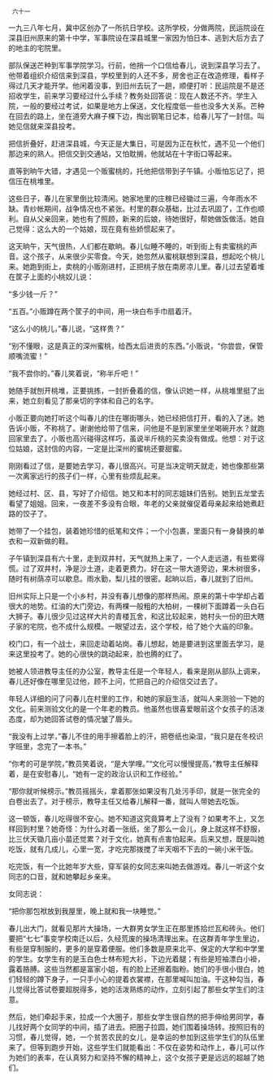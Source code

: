      六十一 

   一九三八年七月，冀中区创办了一所抗日学校。这所学校，分做两院，民运院设在深县旧州原来的第十中学，军事院设在深县城里一家因为怕日本、逃到大后方去了的地主的宅院里。 

   部队保送芒种到军事学院学习。行前，他捎一个口信给春儿，说到深县学习去了。他带着组织介绍信来到深县，学校里到的人还不多，房舍也正在改造修理，看样子得过几天才能开学。他闲着没事，到旧州去玩了一趟，顺便打听：民运院是不是还招收学生，前来学习要经过什么手续？教务处回答说：现在人数还不齐。学生入院，一般的要经过考试，如果是地方上保送，文化程度低一些也没多大关系。芒种在回去的路上，坐在道旁大麻子棵下边，掏出钢笔日记本，给春儿写了一封信。叫她见信就来深县投考。 

   把信折叠好，赶进深县城，今天正是大集日，可是因为正在秋忙，遇不见一个他们那边来的熟人。把信交到交通站，又怕耽搁，他就站在十字街口等起来。 

   直等到晌午大错，才遇见一个贩蜜桃的，托他把信带到子午镇。小贩怕忘记了，把信压在桃堆里。 

   这些日子，春儿在家里倒比较清闲。她家地里的庄稼已经锄过三遍，今年雨水不缺。青纱帐期间，战争情况也不紧张。村里的群众基础，比过去巩固了，工作也顺利。自从父亲回来，她也有了照顾，新来的后娘，待她很好，帮她做饭做活。她自己觉得：这么大的一个姑娘，现在竟有些娇惯起来了。 

   这天晌午，天气很热，人们都在歇晌。春儿似睡不睡的，听到街上有卖蜜桃的声音。这个孩子，从来很少买零食。今天，她忽然从蜜桃联想到深县，想起吃个桃儿来。她跑到街上，卖桃的小贩刚进村，正把桃子放在南房凉儿里。春儿过去望着堆在筐子上面的小桃奴儿说： 

   “多少钱一斤？” 

   “五百。”小贩蹲在两个筐子的中间，用一块白布手巾扇着汗。 

   “这么小的桃儿，”春儿说，“这样贵？” 

   “别不懂眼，这是真正的深州蜜桃，给西太后进贡的东西。”小贩说，“你尝尝，保管顺嘴流蜜！” 

   “我不尝你的。”春儿笑着说，“称半斤吧！” 

   她随手就刨开桃堆，正要挑拣，一封折叠着的信，像认识她一样，从桃堆里挺了出来，她立刻看见了那亲切的字体和自己的名字。 

   小贩正要向她打听这个叫春儿的住在哪街哪头，她已经把信打开，看的入了迷。她告诉小贩，不称桃了。谢谢他给带了信来，问他是不是到家里坐坐喝碗开水？就跑回家里去了。小贩也高兴碰得这样巧，虽说半斤桃的买卖没有做成。他想：对于这位姑娘，这封信的内容，一定是比深州的蜜桃还要甜蜜。 

   刚刚看过了信，是要她去学习，春儿很高兴。可是当决定明天就走，她也像那些第一次离家远行的孩子们一样，心里有些烦乱起来。 

   她经过村、区、县，写好了介绍信。她又和本村的同志姐妹们告别。她到五龙堂去看望了姐姐。回来，一夜差不多没有合眼，年老的父亲就催促着母亲起来给她煮赶路的饺子了。 

   她带了一个挂包，装着她珍惜的纸笔和文件；一个小包裹，里面只有一身替换的单衣和一双新做的鞋。 

   子午镇到深县有六十里，走到双井村，天气就热上来了，一个人走远道，有些累得慌。过了双井村，净是沙土道，走着更费力。好在这一带大道旁边，果木树很多，随时有树荫凉可以歇息。雨水勤，梨儿挂的很密。起晌以后，春儿就到了旧州。 

   旧州实际上只是一个小乡村，并没有春儿想像的那样热闹。原来的第十中学却占着很大的地势。红油的大门旁边，有两棵一般粗的大柏树，一棵树下面蹲着一头白石大狮子。春儿很少见过这样大片的青楼瓦舍，和这比较起来，她村头一份的田大瞎子家的宅院，也不成什么规模。一眼望过去，这个学校，给了她个大庙的印象。 

   校门口，有一个战士，来回走动着站岗。春儿想起，她是要进到这里面去学习，是来这里投考了。她的心很快的跳动起来，脸也腾的红了。 

   她被人领进教导主任的办公室，教导主任是一个年轻人，看来是刚从部队上调来，春儿还好像在哪里见过他，顾不上问，忙把自己的介绍信交过去了。 

   年轻人详细的问了问春儿在村里的工作，和她的家庭生活，就叫人来测验一下她的文化。前来测验文化的是一个年老的教员。他虽然也很喜爱眼前这个女孩子的活泼态度，却为她回答试卷的情况皱了眉头。 

   “我没有上过学，”春儿不住的用手擦着脸上的汗，把卷纸也染湿，“我只是在冬校识字班里，念完了一本书。” 

   “你考的可是学院，”教员笑着说，“是大学哩。”“文化可以慢慢提高，”教导主任解释着，是在安慰春儿，“她有一定的政治认识和工作经验。” 

   “那你就听候榜示。”教员摇摇头，拿着那张如果没有几处污手印，就是一张完全的白卷出去了。对于榜示，教导主任又给春儿解释一番，就叫人带她去吃饭。 

   这一顿饭，春儿吃得很不安心。她不知道这究竟算考上了没有？如果考不上，又怎样回到村里？她奇怪：为什么对着一张纸，坐了那么一会儿，身上就这样不舒服，比三伏天锄几亩小苗还觉累？对于文化，她真有点害怕起来。后来又想，既是叫她吃饭，就有几成儿，心里一宽，才吃完那拨搅了半天咽不下去的一碗小米干饭。 

   吃完饭，有一个比她年岁大些，穿军装的女同志来叫她去做游戏。春儿一听这个女同志的口音，就和她攀起乡亲来。 

   女同志说： 

   “把你那包袱放到我屋里，晚上就和我一块睡觉。” 

   春儿出大门，就看见那片大操场，一大群男女学生正在那里拣拾烂瓦和砖头。他们要把“七七”事变学校南迁以后，久经荒废的操场清理出来。在这群青年学生里边，有些是穿制服的，更多的是穿着便服。他们多数是原来北平、保定的大学和中学里的学生。女学生有的是玉白色士林布短大衫，下边光着腿；有些是短袖漂白小褂，露着胳膊。这些当然都是富家小姐，有的脸上还擦着脂粉。她们的手很小很白，她们轻轻的蹲下身子，一只手小心的提着衣裳襟，在那里喊叫加油。干这种勾当，春儿觉得比答试卷要超脱得多，她的活泼熟练的动作，立刻引起了那些女学生们的注意。 

   然后，她们牵起手来，拉成一个大圈子，那些女学生很自然的把手伸给男同学，春儿找好两个女同学的中间，插了进去。把圈子拉圆，她们围着操场转。按照旧有的习惯，春儿觉得，她，一个贫苦农民的女儿，是幸运的参加到这些学生们的队伍里来了。但等到跑步开始，这些学生们就能看出：不仅在姿势和动作上，春儿可以作为她们的表率，在认真努力和坚持不懈的精神上，这个女孩子更是远远的超越了她们。 

